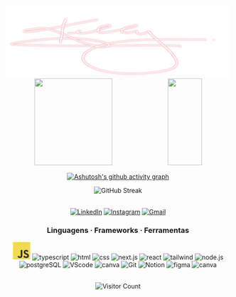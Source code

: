 <div align="center">
    <img src="./assignature.svg" alt="Kelly's Assignature" />

<img width="59%" height="195px" src ="https://github-readme-stats.vercel.app/api?username=kellymoreira&show_icons=true&count_private=true&hide=issues,contribs&hide_border=false&title_color=F1B4BB&icon_color=FAEF9B&text_color=FDF0F0&bg_color=132043">
<img width="39%" height="195px" src ="https://github-readme-stats.vercel.app/api/top-langs/?username=kellymoreira&layout=compact&hide_border=false&title_color=F1B4BB&text_color=FDF0F0&bg_color=132043">

[![Ashutosh's github activity graph](https://github-readme-activity-graph.vercel.app/graph?username=kellymoreira&bg_color=132043&color=F1B4BB&line=F1B4BB&point=FDF0F0&area=true&hide_border=false)](https://github.com/ashutosh00710/github-readme-activity-graph)

<img src="https://streak-stats.demolab.com?user=kellymoreira&hide_border=false&ring=F1B4BB&fire=F1B4BB&currStreakNum=FDF0F0&sideNums=FDF0F0&currStreakLabel=F1B4BB&background=132043&dates=FDF0F0&stroke=FDF0F0&border=ffffff&excludeDaysLabel=F1B4BB&sideLabels=F1B4BB" alt="GitHub Streak">

<br>
<br>

[![LinkedIn](https://img.shields.io/badge/LinkedIn-0077B5?style=for-the-badge&logo=linkedin&logoColor=white)](https://www.linkedin.com/in/kelly-cristina-moreira/)
[![Instagram](https://img.shields.io/badge/Instagram-E4405F?style=for-the-badge&logo=instagram&logoColor=white)](https://www.instagram.com/kellycrmo/)
[![Gmail](https://img.shields.io/badge/Gmail-D14836?style=for-the-badge&logo=gmail&logoColor=white)](mailto:kelly.moreira0510@gmail.com)

<h3> 
    Linguagens · Frameworks · Ferramentas
</h3>

<img src="https://raw.githubusercontent.com/devicons/devicon/master/icons/javascript/javascript-original.svg" alt="javascript" width="40" height="40"/>
<img src="https://cdn.jsdelivr.net/gh/devicons/devicon/icons/typescript/typescript-original.svg" alt="typescript" width="40" height="40"/>
<img src="https://cdn.jsdelivr.net/gh/devicons/devicon/icons/html5/html5-original.svg" alt="html" width="40" height="40"/>
<img src="https://cdn.jsdelivr.net/gh/devicons/devicon/icons/css3/css3-original.svg" alt="css" width="40" height="40"/>
<img src="https://cdn.jsdelivr.net/gh/devicons/devicon/icons/nextjs/nextjs-original.svg" alt="next.js" width="40" height="40"/>
<img src="https://cdn.jsdelivr.net/gh/devicons/devicon/icons/react/react-original.svg" alt="react" width="40" height="40"/>
<img src="https://cdn.jsdelivr.net/gh/devicons/devicon/icons/tailwindcss/tailwindcss-plain.svg" alt="tailwind" width="40" height="40"/>
<img src="https://cdn.jsdelivr.net/gh/devicons/devicon/icons/nodejs/nodejs-original.svg" alt="node.js" width="40" height="40"/>
<img src="https://cdn.jsdelivr.net/gh/devicons/devicon/icons/postgresql/postgresql-original.svg" alt="postgreSQL" width="40" height="40"/>
<img src="https://cdn.jsdelivr.net/gh/devicons/devicon/icons/vscode/vscode-original.svg" alt="VScode" width="40" height="40"/>
<img src="https://noticon-static.tammolo.com/dgggcrkxq/image/upload/v1593063747/noticon/v54j0lavn52l6ff61sga.png" alt="canva" width="40" height="40"/>
<img src="https://cdn.jsdelivr.net/gh/devicons/devicon/icons/git/git-original.svg" alt="Git" width="40" height="40"/>
<img src="https://noticon-static.tammolo.com/dgggcrkxq/image/upload/v1570106347/noticon/hx52ypkqqdzjdvd8iaid.svg" alt="Notion" width="40" height="40"/>
<img src="https://cdn.jsdelivr.net/gh/devicons/devicon/icons/figma/figma-original.svg" alt="figma" width="40" height="40"/>
<img src="https://cdn.jsdelivr.net/gh/devicons/devicon/icons/canva/canva-original.svg" alt="canva" width="40" height="40"/>

<br>
<br>

  <p>
    <img src="https://profile-counter.glitch.me/{kellymoreira}/count.svg" alt="Visitor Count" />
  </p>
</div>
